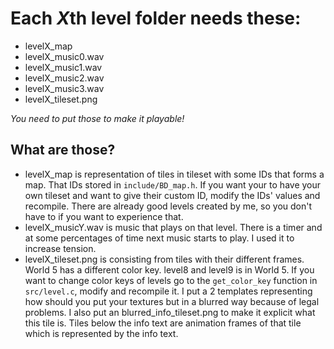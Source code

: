 # Each *X*th level folder needs these:
* levelX_map
* levelX_music0.wav
* levelX_music1.wav
* levelX_music2.wav
* levelX_music3.wav
* levelX_tileset.png

*You need to put those to make it playable!*

## What are those?

* levelX_map is representation of tiles in tileset with some IDs that forms a
  map. That IDs stored in `include/BD_map.h`. If you want your to have your own
  tileset and want to give their custom ID, modify the IDs' values and
  recompile. There are already good levels created by me, so you don't have to
  if you want to experience that.
* levelX_musicY.wav is music that plays on that level. There is a timer and at
  some percentages of time next music starts to play. I used it to increase
  tension.
* levelX_tileset.png is consisting from tiles with their different frames. World
  5 has a different color key. level8 and level9 is in World 5. If you want to
  change color keys of levels go to the `get_color_key` function in
  `src/level.c`, modify and recompile it. I put a 2 templates representing how should you put
  your textures but in a blurred way because of legal problems. I also put an
  blurred_info_tileset.png to make it explicit what this tile is. Tiles below the info text are
  animation frames of that tile which is represented by the info text.
